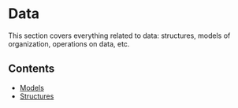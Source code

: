 # Data

This section covers everything related to data: structures, models of organization, operations on data, etc.


## Contents

- [Models](Models.md)
- [Structures](Structures.md)
